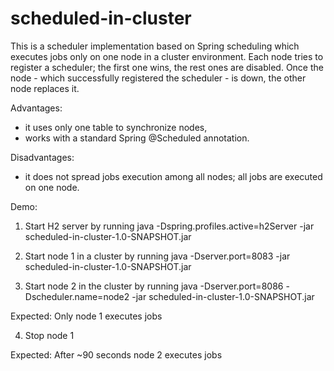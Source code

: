 # scheduled-in-cluster

This is a scheduler implementation based on Spring scheduling which executes jobs only on one node in a cluster environment.
Each node tries to register a scheduler; the first one wins, the rest ones are disabled.
Once the node - which successfully registered the scheduler - is down, the other node replaces it.

Advantages:
- it uses only one table to synchronize nodes,
- works with a standard Spring @Scheduled annotation.

Disadvantages:
- it does not spread jobs execution among all nodes; all jobs are executed on one node.

Demo:

1. Start H2 server by running
java -Dspring.profiles.active=h2Server -jar scheduled-in-cluster-1.0-SNAPSHOT.jar

2. Start node 1 in a cluster by running
java -Dserver.port=8083 -jar scheduled-in-cluster-1.0-SNAPSHOT.jar

3. Start node 2 in the cluster by running
java -Dserver.port=8086 -Dscheduler.name=node2 -jar scheduled-in-cluster-1.0-SNAPSHOT.jar

Expected:
Only node 1 executes jobs

4. Stop node 1

Expected:
After ~90 seconds node 2 executes jobs